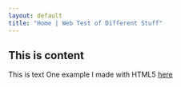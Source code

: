 ```yaml
---
layout: default
title: "Home | Web Test of Different Stuff"
---
```

## This is content
This is text
One example I made with HTML5 [here]({{site.baseurl}}/HMTL5Canvas/HTMLCanvasJS.html)

